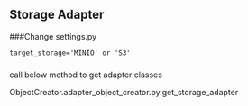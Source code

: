 ## Storage Adapter

###Change settings.py

    target_storage='MINIO' or 'S3'
    
###
   call below method to get adapter classes
   
   ObjectCreator.adapter_object_creator.py.get_storage_adapter

